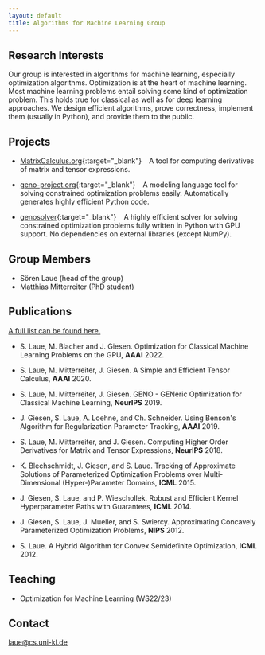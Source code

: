 ```yaml
---
layout: default
title: Algorithms for Machine Learning Group
---
```


  

## Research Interests

Our group is interested in algorithms for machine learning, especially optimization algorithms. Optimization is at the heart of machine learning. Most machine learning problems entail solving some kind of optimization problem. This holds true for classical as well as for deep learning approaches. We design efficient algorithms, prove correctness, implement them (usually in Python), and provide them to the public.

## Projects

* [MatrixCalculus.org](https://www.MatrixCalculus.org){:target="_blank"} &ensp; A tool for computing derivatives of matrix and tensor expressions.

* [geno-project.org](https://www.geno-project.org){:target="_blank"} &ensp; A modeling language tool for solving constrained optimization problems easily. Automatically generates highly efficient Python code.

* [genosolver](https://www.github.com/slaue/genosolver){:target="_blank"} &ensp; A highly efficient solver for solving constrained optimization problems fully written in Python with GPU support. No dependencies on external libraries (except NumPy).

## Group Members

* Sören Laue (head of the group)
* Matthias Mitterreiter (PhD student)

## Publications

[A full list can be found here.](./publications.html)

* S. Laue, M. Blacher and J. Giesen. Optimization for Classical Machine Learning Problems on the GPU, **AAAI** 2022.

* S. Laue, M. Mitterreiter, J. Giesen. A Simple and Efficient Tensor Calculus, **AAAI** 2020.

* S. Laue, M. Mitterreiter, J. Giesen. GENO - GENeric Optimization for Classical Machine Learning, **NeurIPS** 2019.

* J. Giesen, S. Laue, A. Loehne, and Ch. Schneider. Using Benson's Algorithm for Regularization Parameter Tracking, **AAAI** 2019.

* S. Laue, M. Mitterreiter, and J. Giesen. Computing Higher Order Derivatives for Matrix and Tensor Expressions, **NeurIPS** 2018.

* K. Blechschmidt, J. Giesen, and S. Laue. Tracking of Approximate Solutions of Parameterized Optimization Problems over Multi-Dimensional (Hyper-)Parameter Domains, **ICML** 2015.

* J. Giesen, S. Laue, and P. Wieschollek. Robust and Efficient Kernel Hyperparameter Paths with Guarantees, **ICML** 2014.

* J. Giesen, S. Laue, J. Mueller, and S. Swiercy. Approximating Concavely Parameterized Optimization Problems, **NIPS** 2012.

* S. Laue. A Hybrid Algorithm for Convex Semidefinite Optimization, **ICML** 2012.

## Teaching

* Optimization for Machine Learning (WS22/23)

## Contact

[laue@cs.uni-kl.de](mailto:laue@cs.uni-kl.de)
